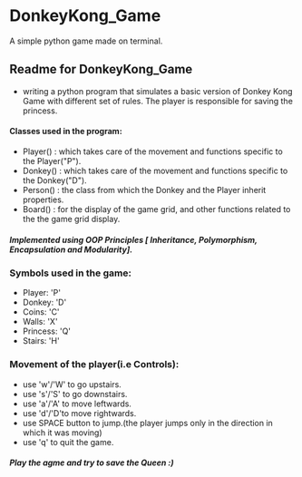 # DonkeyKong_Game
A simple python game made on terminal.

## Readme for DonkeyKong_Game
* writing a python program that simulates a basic version of Donkey Kong Game with
different set of rules. The player is responsible for saving the princess.
#### Classes used in the program:
* Player() : which takes care of the movement and functions specific to the Player("P").
* Donkey() : which takes care of the movement and functions specific to the Donkey("D").
* Person() : the class from which the Donkey and the Player inherit properties.
* Board() : for the display of the game grid, and other functions related to the the game grid display.
##### Implemented using OOP Principles [ Inheritance, Polymorphism, Encapsulation and Modularity].

### Symbols used in the game:
* Player: 'P'
* Donkey: 'D'
* Coins: 'C'
* Walls: 'X'
* Princess: 'Q'
* Stairs: 'H'

### Movement of the player(i.e Controls):
* use 'w'/'W' to go upstairs.
* use 's'/'S' to go downstairs.
* use 'a'/'A' to move leftwards.
* use 'd'/'D'to move rightwards.
* use SPACE button to jump.(the player jumps only in the direction in which it was moving)
* use 'q' to quit the game.

##### Play the agme and try to save the Queen :)
